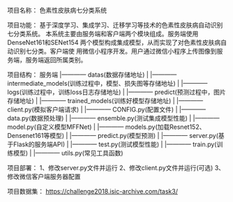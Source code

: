 项目名称：
    色素性皮肤病七分类系统
    
项目功能：
    基于深度学习、集成学习、迁移学习等技术的色素性皮肤病自动识别七分类系统。
    本系统主要由服务端和客户端两个模块组成。服务端使用DenseNet161和SENet154
    两个模型构成集成模型，从而实现了对色素性皮肤病自动识别七分类。客户端使
    用微信小程序开发。用户通过微信小程序上传图像到服务端，服务端返回所属类别。
    
项目结构：
  服务端
    |———— datas(数据存储地址)
    |
    |———— intermediate_models(训练过程中，模型、损失图等存储地址)
    |
    |———— logs(训练过程中，训练loss日志存储地址)
    |
    |———— predict(预测过程中，图片存储地址)
    |
    |———— trained_models(训练好模型存储地址)
    |
    |———— client.py(模拟客户端请求)
    |
    |———— CONFIG.py(配置文件)
    |
    |———— data.py(数据预处理)
    |
    |———— ensemble.py(测试集成模型性能)
    |
    |———— model.py(自定义模型MFFNet)
    |
    |———— models.py(加载Resnet152、Densenet161等模型)
    |
    |———— predict.py(模型预测)
    |
    |———— server.py(基于Flask的服务端API)
    |
    |———— test.py(测试模型性能)
    |
    |———— train.py(训练模型)
    |
    |———— utils.py(常见工具函数)
    
项目部署：
    1、修改server.py文件并运行
    2、修改client.py文件并运行(可选)
    3、修改微信客户端服务器配置
    
项目数据集：
    https://challenge2018.isic-archive.com/task3/

